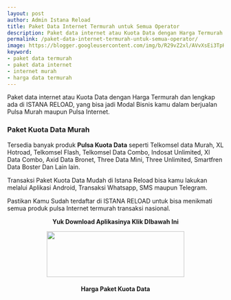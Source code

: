 ```yaml
---
layout: post
author: Admin Istana Reload
title: Paket Data Internet Termurah untuk Semua Operator
description: Paket data internet atau Kuota Data dengan Harga Termurah dan lengkap ada di ISTANA RELOAD, yang bisa jadi Modal Bisnis kamu dalam berjualan Pulsa.
permalink: /paket-data-internet-termurah-untuk-semua-operator/
image: https://blogger.googleusercontent.com/img/b/R29vZ2xl/AVvXsEi3TpHI7-t2STz3w2hkcT-ePxlflw_FTYN4NK7PUoMIIr-pPvI4tRIL0Q_F-Ck53tG9CM8EeOOICpXxD5zmFfEYGJmOZezzBaxPxnhqK-piuzkmZXRqpLVbI5y3lymrz6ROqz27avnnGahJItEN2yQDl5lC3BjNqZ_Vo10pKsvNaOLEl9KPG_NZVbmD_Q/s1600/paket%20kuota%20data%20istana%20reload.jpg
keyword: 
- paket data termurah
- paket data internet
- internet murah
- harga data termurah
---
```

<p>Paket data internet atau Kuota Data dengan Harga Termurah dan lengkap ada di ISTANA RELOAD, yang bisa jadi Modal Bisnis kamu dalam berjualan Pulsa Murah maupun Pulsa Internet.</p>
<h3 style="text-align: left;">Paket Kuota Data Murah</h3>
<p>Tersedia banyak produk <b>Pulsa Kuota Data</b> seperti Telkomsel data Murah, XL Hotroad, Telkomsel Flash, Telkomsel Data Combo, Indosat Unlimited, Xl Data Combo, Axid Data Bronet, Three Data Mini, Three Unlimited, Smartfren Data Boster Dan Lain lain.</p><p>Transaksi Paket Kuota Data Mudah di Istana Reload bisa kamu lakukan melalui Aplikasi Android, Transaksi Whatsapp, SMS maupun Telegram.</p><p>Pastikan Kamu Sudah terdaftar di ISTANA RELOAD untuk bisa menikmati semua produk pulsa Internet termurah transaksi nasional.</p>
<p style="text-align: center;"><b>Yuk Download Aplikasinya Klik DIbawah Ini</b></p>
<div class="separator" style="clear: both; text-align: center;"><a href="https://s.id/IRplaystore" style="margin-left: 1em; margin-right: 1em;" target="_blank"><img border="0" data-original-height="165" data-original-width="500" height="106" src="https://blogger.googleusercontent.com/img/a/AVvXsEjKKGxWGVhhaaexEE966JxD3sghZheAlZ2kdIGODt7zmsYfRLOaoP9_TvilHt2NqMuv_Ejz7Aruw0OQSI3i6drgnpwDqF7em9MRtgKRMquiG2WpOz8CQ4Gte8YR9fxO5Ty1cbg5WJLDkt5Tlg2ul0CZvcBe2X5fF2OeQUVYxvFm1jU4V7268x2LBnwcIA=s320" width="320" /></a></div>
<h4 style="clear: both; text-align: center;">Harga Paket Kuota Data<br />
<script src="https://istanareload.co.id/tanggal.js" type="text/javascript"></script></h4><br />
<script src="https://istanareload.co.id/harga.php?type=js&amp;lvl=RS&amp;up=25&amp;cttn=INTERNET" type="text/javascript"></script>
